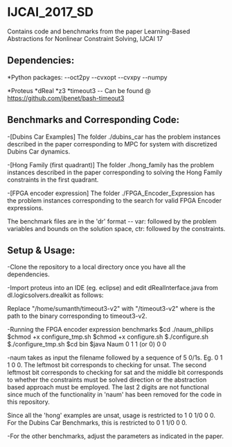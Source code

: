 # IJCAI_2017_SD
Contains code and benchmarks from the paper
Learning-Based Abstractions for Nonlinear Constraint Solving, IJCAI 17

Dependencies:
------------
*Python packages:
--oct2py
--cvxopt
--cvxpy
--numpy

*Proteus
*dReal
*z3
*timeout3 -- Can be found @ https://github.com/jbenet/bash-timeout3

Benchmarks and Corresponding Code:
-----------------------------------
-[Dubins Car Examples] The folder ./dubins_car has the problem instances described in the paper 
corresponding to MPC for system with discretized Dubins Car dynamics.

-[Hong Family (first quadrant)] The folder ./hong_family has the problem instances described in the 
paper corresponding to solving the Hong Family constraints in the first quadrant.

-[FPGA encoder expression] The folder ./FPGA_Encoder_Expression has the problem instances 
corresponding to the search for valid FPGA Encoder expressions.

The benchmark files are in the 'dr' format -- var: followed by the problem variables 
and bounds on the solution space, ctr: followed by the constraints.

Setup & Usage:
------
-Clone the repository to a local directory once you have all the dependencies.

-Import proteus into an IDE (eg. eclipse) and edit dRealInterface.java 
from dl.logicsolvers.drealkit as follows:

Replace "/home/sumanth/timeout3-v2" with "<path>/timeout3-v2" 
where <path> is the path to the binary 
corresponding to timeout3-v2.

-Running the FPGA encoder expression benchmarks
$cd ./naum_philips
$chmod +x configure_tmp.sh
$chmod +x configure.sh
$./configure.sh
$./configure_tmp.sh
$cd bin
$java Naum <filename> 0 1 1 (or 0) 0 0 


-naum takes as input the filename followed by a sequence of 5 0/1s. Eg. 0 1 1 0 0.
The leftmost bit corresponds to checking for unsat. The second leftmost bit corresponds 
to checking for sat and the middle bit corresponds to whether the constraints must be solved
direction or the abstraction based approach must be employed. The last 2 digits are not functional since 
much of the functionality in 'naum' has been removed for the code in this repository. 

Since all the 'hong' examples are unsat, usage is restricted 
to 1 0 1/0 0 0. For the Dubins Car Benchmarks, this is restricted to 0 1 1/0 0 0.

-For the other benchmarks, adjust the parameters as indicated in the paper.

